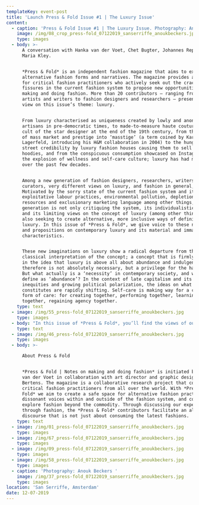 ```yaml
---
templateKey: event-post
title: 'Launch Press & Fold Issue #1 | The Luxury Issue'
content:
  - caption: 'Press & Fold Issue #1 | The Luxury Issue. Photography: Anouk Beckers. '
    image: /img/08_crop_press-fold_07122019_sanserriffe_anoukbeckers.jpg
    type: images
  - body: >-
      A conversation with Hanka van der Voet, Chet Bugter, Johannes Reponen and
      Maria Kley.


      *Press & Fold* is an independent fashion magazine that aims to explore
      alternative fashion forms and narratives. The magazine provides a platform
      for critical fashion practitioners who actively seek out the cracks and
      fissures in the current fashion system to propose new opportunities for
      making and doing fashion. More than 20 contributors – ranging from visual
      artists and writers to fashion designers and researchers – present their
      view on this issue’s theme: luxury.


      From luxury characterised as uniqueness created by lowly and anonymous
      artisans in pre-democratic times, to made-to-measure haute couture and the
      cult of the star designer at the end of the 19th century, from the merging
      of mass market and prestige into ‘masstige’ (a term coined by Karl
      Lagerfeld, introducing his H&M collaboration in 2004) to the hunger for
      street credibility by luxury fashion houses causing them to sell 2000 euro
      hoodies, and from the conspicuous consumption showcased on Instagram to
      the explosion of wellness and self-care culture; luxury has had many faces
      over the past few decades.


      Among a new generation of fashion designers, researchers, writers and
      curators, very different views on luxury, and fashion in general, exist.
      Motivated by the sorry state of the current fashion system and its
      exploitative labour practices, environmental pollution, depletion of
      resources and exclusionary marketing language among other things, this
      generation is not only critiquing the system, its individualistic approach
      and its limiting views on the concept of luxury (among other things), but
      also seeking to create alternative, more inclusive ways of defining
      luxury. In this issue of *Press & Fold*, we give voice to these new ideas
      and propositions on contemporary luxury and its material and immaterial
      characteristics.


      These new imaginations on luxury show a radical departure from the
      classical interpretation of the concept; a concept that is firmly rooted
      in the idea that luxury is above all about abundance and indulgence, and
      therefore is not absolutely necessary, but a privilege for the happy few.
      But what actually is a ‘necessity’ in contemporary society, and what do we
      define as ‘abundance’? In the context of late capitalism and its
      inequities and growing political polarization, the ideas on what luxury
      constitutes are rapidly shifting. Self-care is making way for a collective
      form of care: for creating together, performing together, learning
      together, regaining agency together.
    type: text
  - image: /img/55_press-fold_07122019_sanserriffe_anoukbeckers.jpg
    type: images
  - body: "In this issue of *Press & Fold*, you’ll find the views of our contributors on the meaning of ‘luxury’ in the context of today’s and tomorrow’s fashion world and society at large. We aim to show a plurality of perspectives, but all seem to have its root in the common understanding that change is required, not just within the fashion industry, but beyond. And as fashion can be regarded as a social practice – something we all participate in – why not start here?\n\n*Press & Fold*’s cover for ‘The Luxury Issue’ comes from a photo series by Jessica Buie called ‘Exposure’, where she gives the viewer the luxury of gazing without shame or judgment. The subjects in ‘Exposure’ are inherently objectified; devoid of a face, limbs, or any identifying features. They've opened themselves up to being looked at as purely form. Playing with the language of fashion advertisements – particularly images for watches and fragrances where the body is often severed into\_a faceless torso – the series questions the passivity of being looked at and the\_dynamic power relations inherent in looking. In the opening article ‘Opening Up Fashion as a Practice of Commoning’, Danielle Bruggeman discusses the recent rise of practices of commoning in contemporary culture and society, and specifically in the field of fashion, and to what extent these goals are a luxury in today’s society. Chet Bugter reflects on how the luxury fashion magazine functions as a disciplinary agent, and how an embodied and affective approach to fashionable imagery might be used to reconfigure the fashion system on a wider scope. Articles of Clothing shows how garments can shift easily between work and leisure, breaking down the classic impulse to compartmentalise aspects of life, and thus, giving luxury new meaning, and JOIN Collective Clothes makes the luxury of making one’s own clothes available for everyone, by creating an open source manual which makes it possible for us to set up our own modular clothing system.\n\nAn overview of all contributors to ‘The Luxury Issue’: A March Issue, Adele Varcoe, Agnieszka Chabros, Aimée Zito Lema, Amelia Winata, Annie Wu, Beau Bertens, Chet Bugter, Colby Vexler, Danielle Bruggeman, Elisa van Joolen, Femke de Vries, Jessica Buie, Johannes Reponen, JOIN Collective Clothes, Justin Clemens, Laura Gardner, Maria Kley, Rowan McNaught, Storage Solutions and Shanzhai Lyric."
    type: text
  - image: /img/46_press-fold_07122019_sanserriffe_anoukbeckers.jpg
    type: images
  - body: >-

      About Press & Fold


      *Press & Fold | Notes on making and doing fashion* is initiated by Hanka
      van der Voet in collaboration with art director and graphic designer Beau
      Bertens. The magazine is a collaborative research project that connects
      critical fashion practitioners from all over the world. With *Press &
      Fold* we aim to create a safe space for alternative fashion practices and
      dissonant voices within and outside of the fashion system, and communally
      explore fashion beyond the commodity. Through discussing our experiences
      through fashion, the *Press & Fold* contributors facilitate an alternative
      discourse that is not just about consuming the latest fashions.
    type: text
  - image: /img/01_press-fold_07122019_sanserriffe_anoukbeckers.jpg
    type: images
  - image: /img/67_press-fold_07122019_sanserriffe_anoukbeckers.jpg
    type: images
  - image: /img/09_press-fold_07122019_sanserriffe_anoukbeckers.jpg
    type: images
  - image: /img/58_press-fold_07122019_sanserriffe_anoukbeckers.jpg
    type: images
  - caption: 'Photography: Anouk Beckers '
    image: /img/37_press-fold_07122019_sanserriffe_anoukbeckers.jpg
    type: images
location: 'San Serriffe, Amsterdam'
date: 12-07-2019
---
```


